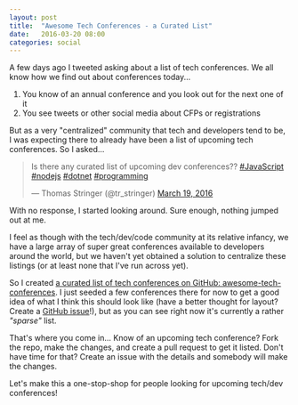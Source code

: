 ```yaml
---
layout: post
title:  "Awesome Tech Conferences - a Curated List"
date:   2016-03-20 08:00
categories: social 
---
```

A few days ago I tweeted asking about a list of tech conferences.  We all know how we find out about conferences today...

 1. You know of an annual conference and you look out for the next one of it
 2. You see tweets or other social media about CFPs or registrations

But as a very "centralized" community that tech and developers tend to be, I was expecting there to already have been a list of upcoming tech conferences.  So I asked...

<blockquote class="twitter-tweet" data-partner="tweetdeck"><p lang="en" dir="ltr">Is there any curated list of upcoming dev conferences?? <a href="https://twitter.com/hashtag/JavaScript?src=hash">#JavaScript</a> <a href="https://twitter.com/hashtag/nodejs?src=hash">#nodejs</a> <a href="https://twitter.com/hashtag/dotnet?src=hash">#dotnet</a> <a href="https://twitter.com/hashtag/programming?src=hash">#programming</a></p>&mdash; Thomas Stringer (@tr_stringer) <a href="https://twitter.com/tr_stringer/status/711247204292276224">March 19, 2016</a></blockquote>
<script async src="//platform.twitter.com/widgets.js" charset="utf-8"></script>

With no response, I started looking around.  Sure enough, nothing jumped out at me.

I feel as though with the tech/dev/code community at its relative infancy, we have a large array of super great conferences available to developers around the world, but we haven't yet obtained a solution to centralize these listings (or at least none that I've run across yet).

So I created [a curated list of tech conferences on GitHub:  awesome-tech-conferences](https://github.com/tstringer/awesome-tech-conferences).  I just seeded a few conferences there for now to get a good idea of what I think this should look like (have a better thought for layout?  Create a [GitHub issue](https://github.com/tstringer/awesome-tech-conferences/issues)!), but as you can see right now it's currently a rather *"sparse"* list.

That's where you come in... Know of an upcoming tech conference?  Fork the repo, make the changes, and create a pull request to get it listed.  Don't have time for that?  Create an issue with the details and somebody will make the changes.

Let's make this a one-stop-shop for people looking for upcoming tech/dev conferences!